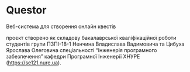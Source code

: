 # Questor
Веб-система для створення онлайн квестів

проєкт створено як складову бакалаврської кваліфікаційної роботи студентів групи ПЗПІ-18-1 Ненчина Владислава Вадимовича та Цибуха Ярослава Олеговича спеціальності “Інженерія програмного забезпечення” кафедри Програмної Інженерії ХНУРЕ (https://se121.nure.ua).
